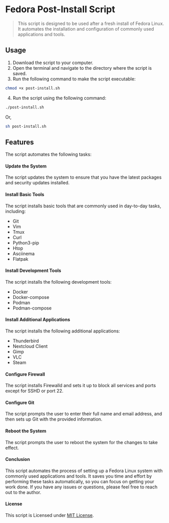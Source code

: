 # Fedora Post-Install Script

> This script is designed to be used after a fresh install of Fedora Linux. It automates the installation and configuration of commonly used applications and tools.

##  Usage

1. Download the script to your computer.
2. Open the terminal and navigate to the directory where the script is saved.
3. Run the following command to make the script executable:
```bash
chmod +x post-install.sh
```
4. Run the script using the following command:
```bash
./post-install.sh
```
Or,
```bash
sh post-install.sh
```

## Features
The script automates the following tasks:

#### Update the System
The script updates the system to ensure that you have the latest packages and security updates installed.

#### Install Basic Tools
The script installs basic tools that are commonly used in day-to-day tasks, including:
- Git
- Vim
- Tmux
- Curl
- Python3-pip
- Htop
- Asciinema
- Flatpak

#### Install Development Tools
The script installs the following development tools:
- Docker
- Docker-compose
- Podman
- Podman-compose

#### Install Additional Applications
The script installs the following additional applications:
- Thunderbird
- Nextcloud Client
- Gimp
- VLC
- Steam

#### Configure Firewall
The script installs Firewalld and sets it up to block all services and ports except for SSHD or port 22.

#### Configure Git
The script prompts the user to enter their full name and email address, and then sets up Git with the provided information.

#### Reboot the System
The script prompts the user to reboot the system for the changes to take effect.

#### Conclusion
This script automates the process of setting up a Fedora Linux system with commonly used applications and tools. It saves you time and effort by performing these tasks automatically, so you can focus on getting your work done. If you have any issues or questions, please feel free to reach out to the author.

#### License
This script is Licensed under [MIT License](https://github.com/diggajupadhyay/multi-os-operations/blob/main/LICENSE "MIT License").
